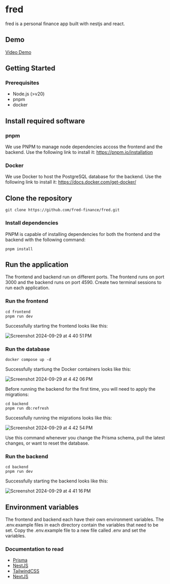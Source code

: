 # fred

fred is a personal finance app built with nestjs and react.

## Demo 

[Video Demo](https://www.youtube.com/watch?v=lvusZ2e1wxU)

## Getting Started

### Prerequisites

- Node.js (>v20)
- pnpm
- docker

## Install required software
### pnpm
We use PNPM to manage node dependencies accoss the frontend and the backend. Use the following link to install it:
https://pnpm.io/installation

### Docker
We use Docker to host the PostgreSQL database for the backend. Use the following link to install it:
https://docs.docker.com/get-docker/

## Clone the repository
```
git clone https://github.com/fred-finance/fred.git
```

### Install dependencies
PNPM is capable of installing dependencies for both the frontend and the backend with the following command:
```
pnpm install
```

## Run the application
The frontend and backend run on different ports. The frontend runs on port 3000 and the backend runs on port 4590. Create two terminal sessions to run each application.

### Run the frontend
```
cd frontend
pnpm run dev
```

Successfully starting the frontend looks like this:

![Screenshot 2024-09-29 at 4 40 51 PM](https://github.com/user-attachments/assets/95f40373-58ca-48db-aa7b-85d2d82a64ce)


### Run the database
```
docker compose up -d
```


Successfully startiung the Docker containers looks like this:

![Screenshot 2024-09-29 at 4 42 06 PM](https://github.com/user-attachments/assets/a85a930f-d4a7-4097-85e6-04021534fc8e)

Before running the backend for the first time, you will need to apply the migrations:
```
cd backend
pnpm run db:refresh
```

Successfully running the migrations looks like this:

![Screenshot 2024-09-29 at 4 42 54 PM](https://github.com/user-attachments/assets/aa6904f6-76f4-4067-a298-74983c5677eb)


Use this command whenever you change the Prisma schema, pull the latest changes, or want to reset the database.

### Run the backend
```
cd backend
pnpm run dev
```
Successfully starting the backend looks like this:


![Screenshot 2024-09-29 at 4 41 16 PM](https://github.com/user-attachments/assets/1a27b16d-1d36-49d1-9cd8-e243300a3dbe)

## Environment variables
The frontend and backend each have their own environment variables. The .env.example files in each directory contain the variables that need to be set. Copy the .env.example file to a new file called .env and set the variables.

### Documentation to read


- [Prisma](https://www.prisma.io/docs/getting-started/setup-prisma/add-to-existing-project/relational-databases-typescript-postgresql)
- [NestJS](https://docs.nestjs.com/)
- [TailwindCSS](https://tailwindcss.com/docs/installation)
- [NextJS](https://nextjs.org/docs)
